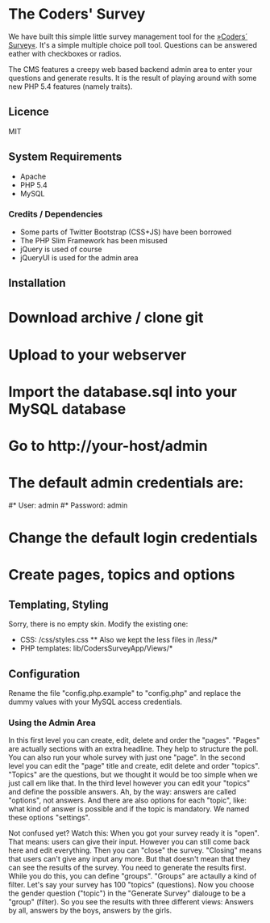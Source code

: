 # The Coders' Survey

We have built this simple little survey management tool for the [»Coders´ Survey«](http://coders-survey.com). It's a simple multiple choice poll tool. Questions can be answered eather with checkboxes or radios.

The CMS features a creepy web based backend admin area to enter your questions and generate results. It is the result of playing around with some new PHP 5.4 features (namely traits).


## Licence

MIT


## System Requirements

* Apache
* PHP 5.4
* MySQL


### Credits / Dependencies

* Some parts of Twitter Bootstrap (CSS+JS) have been borrowed
* The PHP Slim Framework has been misused
* jQuery is used of course
* jQueryUI is used for the admin area


## Installation

# Download archive / clone git
# Upload to your webserver
# Import the database.sql into your MySQL database
# Go to http://your-host/admin
# The default admin credentials are:
#* User: admin
#* Password: admin
# Change the default login credentials
# Create pages, topics and options


## Templating, Styling

Sorry, there is no empty skin. Modify the existing one:

* CSS: /css/styles.css
** Also we kept the less files in /less/*
* PHP templates: lib/CodersSurveyApp/Views/*

## Configuration

Rename the file "config.php.example" to "config.php" and replace the dummy values with your MySQL access credentials.


### Using the Admin Area

 In this first level you can create, edit, delete and order the "pages". "Pages" are actually sections with an extra headline. They help to structure the poll. You can also run your whole survey with just one "page". In the second level you can edit the "page" title and create, edit delete and order "topics". "Topics" are the questions, but we thought it would be too simple when we just call em like that. In the third level however you can edit your "topics" and define the possible answers. Ah, by the way: answers are called "options", not answers. And there are also options for each "topic", like: what kind of answer is possible and if the topic is mandatory. We named these options "settings".

Not confused yet? Watch this: When you got your survey ready it is "open". That means: users can give their input. However you can still come back here and edit everything. Then you can "close" the survey. "Closing" means that users can't give any input any more. But that doesn't mean that they can see the results of the survey. You need to generate the results first. While you do this, you can define "groups". "Groups" are actaully a kind of filter. Let's say your survey has 100 "topics" (questions). Now you choose the gender question ("topic") in the "Generate Survey" dialouge to be a "group" (filter). So you see the results with three different views: Answers by all, answers by the boys, answers by the girls. 

